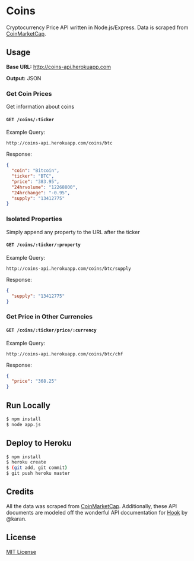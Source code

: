 # Coins

Cryptocurrency Price API written in Node.js/Express. Data is scraped from [CoinMarketCap](http://coinmarketcap.com/).

## Usage
**Base URL:** http://coins-api.herokuapp.com

**Output:** JSON

### Get Coin Prices

Get information about coins

#### `GET /coins/:ticker`

Example Query:
```
http://coins-api.herokuapp.com/coins/btc
```

Response:
```json
{
  "coin": "Bitcoin",
  "ticker": "BTC",
  "price": "383.95",
  "24hrvolume": "12268800",
  "24hrchange": "-0.95",
  "supply": "13412775"
}
```
### Isolated Properties

Simply append any property to the URL after the ticker

#### `GET /coins/:ticker/:property`

Example Query:
```
http://coins-api.herokuapp.com/coins/btc/supply
```

Response:
```json
{
  "supply": "13412775"
}
```

### Get Price in Other Currencies

#### `GET /coins/:ticker/price/:currency`

Example Query:
```
http://coins-api.herokuapp.com/coins/btc/chf
```

Response:
```json
{
  "price": "368.25"
}
```

## Run Locally
```sh
$ npm install
$ node app.js
```

## Deploy to Heroku 
```sh
$ npm install
$ heroku create
$ (git add, git commit)
$ git push heroku master
```

## Credits
All the data was scraped from [CoinMarketCap](http://coinmarketcap.com/). Additionally, these API documents are modeled off the wonderful API documentation for [Hook](https://github.com/karan/Hook) by @karan.

## License
[MIT License](LICENSE)
